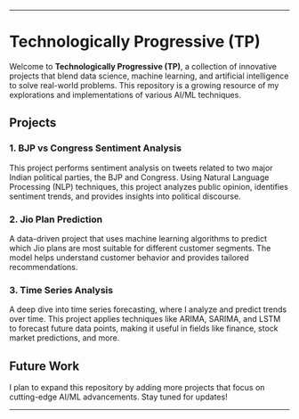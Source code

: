 
---

# Technologically Progressive (TP)

Welcome to **Technologically Progressive (TP)**, a collection of innovative projects that blend data science, machine learning, and artificial intelligence to solve real-world problems. This repository is a growing resource of my explorations and implementations of various AI/ML techniques.

## Projects

### 1. BJP vs Congress Sentiment Analysis
This project performs sentiment analysis on tweets related to two major Indian political parties, the BJP and Congress. Using Natural Language Processing (NLP) techniques, this project analyzes public opinion, identifies sentiment trends, and provides insights into political discourse.

### 2. Jio Plan Prediction
A data-driven project that uses machine learning algorithms to predict which Jio plans are most suitable for different customer segments. The model helps understand customer behavior and provides tailored recommendations.

### 3. Time Series Analysis
A deep dive into time series forecasting, where I analyze and predict trends over time. This project applies techniques like ARIMA, SARIMA, and LSTM to forecast future data points, making it useful in fields like finance, stock market predictions, and more.

## Future Work
I plan to expand this repository by adding more projects that focus on cutting-edge AI/ML advancements. Stay tuned for updates!

---
